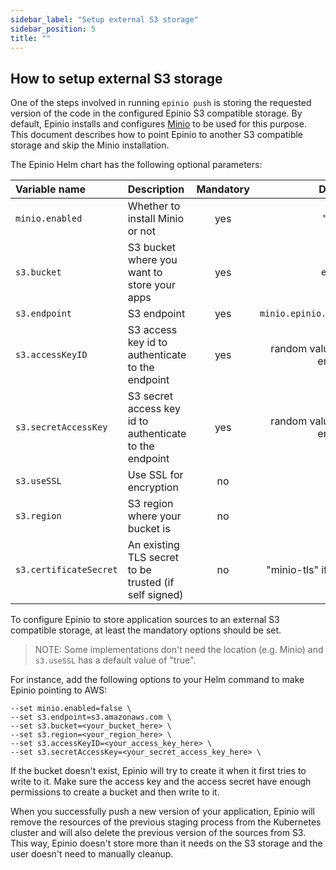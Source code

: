 ```yaml
---
sidebar_label: "Setup external S3 storage"
sidebar_position: 5
title: ""
---
```


## How to setup external S3 storage

One of the steps involved in running `epinio push` is storing the requested version of the code
in the configured Epinio S3 compatible storage. By default, Epinio installs and configures [Minio](https://github.com/minio/minio)
to be used for this purpose. This document describes how to point Epinio to another S3 compatible storage and skip the Minio installation.

The Epinio Helm chart has the following optional parameters:

|  Variable name | Description | Mandatory |Default |
|:---|:---|:---:|:---:|
| `minio.enabled`  | Whether to install Minio or not | yes | "true" |
| `s3.bucket`  | S3 bucket where you want to store your apps | yes | `epinio` |
| `s3.endpoint`  | S3 endpoint | yes | `minio.epinio.svc.cluster.local` |
| `s3.accessKeyID`  | S3 access key id to authenticate to the endpoint | yes | random value when Minio is enabled |
| `s3.secretAccessKey`  | S3 secret access key id to authenticate to the endpoint| yes | random value when Minio is enabled |
| `s3.useSSL`  | Use SSL for encryption | no | `true` |
| `s3.region`  | S3 region where your bucket is | no | "" |
| `s3.certificateSecret`  | An existing TLS secret to be trusted (if self signed) | no | "minio-tls" if Minio is enabled |

To configure Epinio to store application sources to an external S3 compatible storage, at least the mandatory options should be set.
> NOTE: Some implementations don't need the location (e.g. Minio) and `s3.useSSL` has a default value of "true".

For instance, add the following options to your Helm command to make Epinio pointing to AWS:

```
--set minio.enabled=false \
--set s3.endpoint=s3.amazonaws.com \
--set s3.bucket=<your_bucket_here> \
--set s3.region=<your_region_here> \
--set s3.accessKeyID=<your_access_key_here> \
--set s3.secretAccessKey=<your_secret_access_key_here> \
```

If the bucket doesn't exist, Epinio will try to create it when it first tries
to write to it. Make sure the access key and the access secret have enough permissions
to create a bucket and then write to it.

When you successfully push a new version of your application, Epinio will remove the resources of the previous staging process from the Kubernetes cluster and
will also delete the previous version of the sources from S3. This way, Epinio doesn't store more than it needs on the S3 storage and the user doesn't need to manually cleanup.
